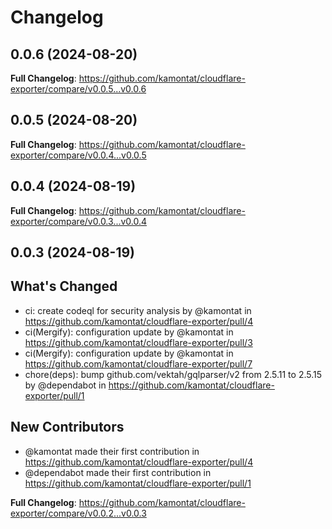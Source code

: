 # Changelog

## 0.0.6 (2024-08-20)

**Full Changelog**: https://github.com/kamontat/cloudflare-exporter/compare/v0.0.5...v0.0.6

## 0.0.5 (2024-08-20)

**Full Changelog**: https://github.com/kamontat/cloudflare-exporter/compare/v0.0.4...v0.0.5

## 0.0.4 (2024-08-19)

**Full Changelog**: https://github.com/kamontat/cloudflare-exporter/compare/v0.0.3...v0.0.4

## 0.0.3 (2024-08-19)

## What's Changed
* ci: create codeql for security analysis by @kamontat in https://github.com/kamontat/cloudflare-exporter/pull/4
* ci(Mergify): configuration update by @kamontat in https://github.com/kamontat/cloudflare-exporter/pull/3
* ci(Mergify): configuration update by @kamontat in https://github.com/kamontat/cloudflare-exporter/pull/7
* chore(deps): bump github.com/vektah/gqlparser/v2 from 2.5.11 to 2.5.15 by @dependabot in https://github.com/kamontat/cloudflare-exporter/pull/1

## New Contributors
* @kamontat made their first contribution in https://github.com/kamontat/cloudflare-exporter/pull/4
* @dependabot made their first contribution in https://github.com/kamontat/cloudflare-exporter/pull/1

**Full Changelog**: https://github.com/kamontat/cloudflare-exporter/compare/v0.0.2...v0.0.3
